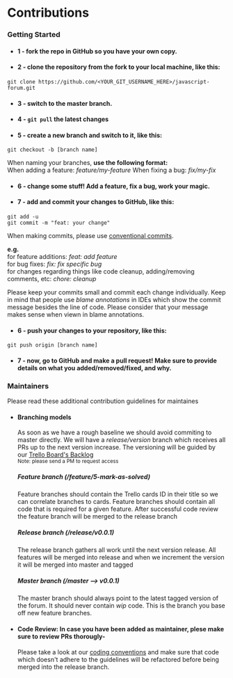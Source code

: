 # Contributions

### Getting Started

- #### 1 - fork the repo in GitHub so you have your own copy.

- #### 2 - clone the repository from the fork to your local machine, like this:

`git clone https://github.com/<YOUR_GIT_USERNAME_HERE>/javascript-forum.git`

- #### 3 - switch to the master branch.
- #### 4 - `git pull` the latest changes
- #### 5 - create a new branch and switch to it, like this:
`git checkout -b [branch name]`

When naming your branches, **use the following format:**  
When adding a feature: _feature/my-feature_
When fixing a bug: _fix/my-fix_

- #### 6 - change some stuff! Add a feature, fix a bug, work your magic.

- #### 7 - add and commit your changes to GitHub, like this:

`git add -u`  
`git commit -m "feat: your change"`

When making commits, please use [conventional commits](https://www.conventionalcommits.org/en/v1.0.0/). 

**e.g.**  
for feature additions: _feat: add feature_  
for bug fixes: _fix: fix specific bug_  
for changes regarding things like code cleanup, adding/removing comments, etc: _chore: cleanup_  

Please keep your commits small and commit each change individually. Keep in mind that people use *blame annotations* in IDEs which show the commit message besides the line of code. Please consider that your message makes sense when viewn in blame annotations.

- #### 6 - push your changes to your repository, like this:

`git push origin [branch name]`

- #### 7 - now, go to GitHub and make a pull request! Make sure to provide details on what you added/removed/fixed, and why.

### Maintainers 
Please read these additional contribution guidelines for maintaines

- #### Branching models
  As soon as we have a rough baseline we should avoid commiting to master directly. 
  We will have a *release/version* branch which receives all PRs up to the next version increase.
  The versioning will be guided by our [Trello Board's Backlog](https://trello.com/w/reactserver)  
  <sub>Note: please send a PM to request access</sub>
  ##### Feature branch (/feature/5-mark-as-solved)
  Feature branches should contain the Trello cards ID in their title so we can correlate branches to cards. Feature branches should contain all code that is required for a given feature. After successful code review the feature branch will be merged to the release branch
  ##### Release branch (/release/v0.0.1)
  The release branch gathers all work until the next version release. All features will be merged into release and when we increment the version it will be merged into master and tagged
  ##### Master branch (/master --> v0.0.1)
  The master branch should always point to the latest tagged version of the forum. It should never contain *wip* code. This is the branch you base off new feature branches.
- #### Code Review: In case you have been added as maintainer, plese make sure to review PRs thorougly-  

  Please take a look at our [coding conventions]() and make sure that code which doesn't adhere to the guidelines will be refactored before being merged into the release branch. 